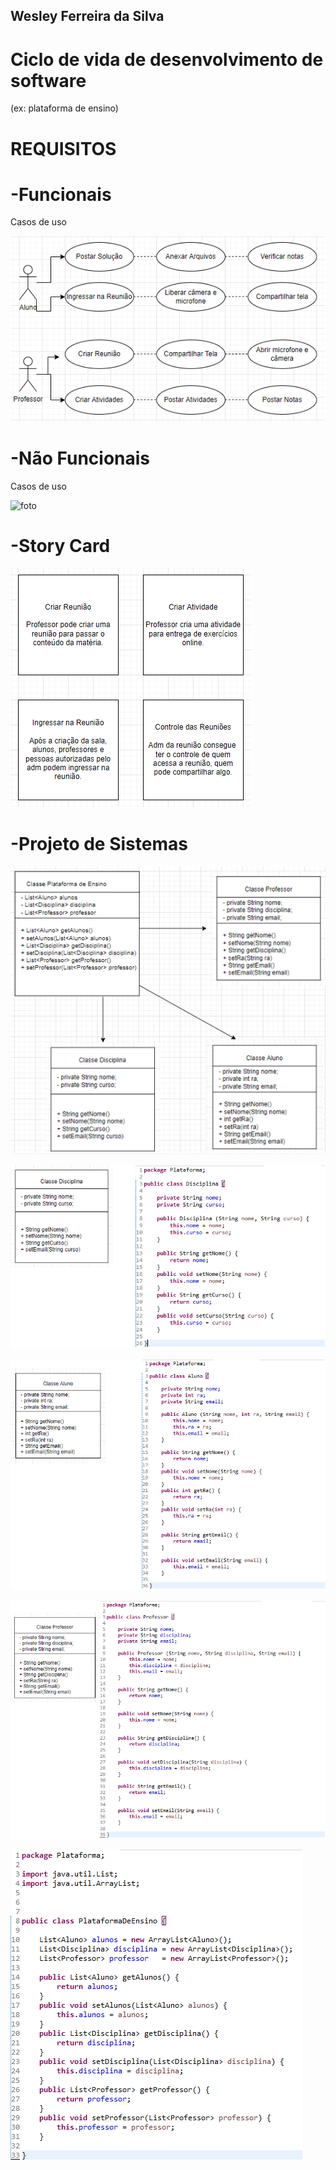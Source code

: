 ## Wesley Ferreira da Silva

# Ciclo de vida de desenvolvimento de software

(ex: plataforma de ensino)

# REQUISITOS

# -Funcionais

Casos de uso

![foto](https://github.com/WesFerreira/Bertoti/blob/b7c75613e1b70d1adf67cea734e3509617062b39/Engenharia%20de%20Software/A%C3%A7%C3%B5esFuncionais.png)

# -Não Funcionais

Casos de uso

![foto](https://github.com/WesFerreira/Bertoti/blob/3f31e7e93fcf98d1934da43d9fd952ae0f04a53a/Engenharia%20de%20Software/N%C3%A3oFuncionais.png)

# -Story Card

![foto](https://github.com/WesFerreira/Bertoti/blob/b601128bb3b9d0452491aa20ace4fb8bc1fbd662/Engenharia%20de%20Software/StoryCard.png)

# -Projeto de Sistemas

![foto](https://github.com/WesFerreira/Bertoti/blob/aff6d2eba942438f7b1d9b7bbc5a6b77bfd75e20/Engenharia%20de%20Software/Classes.png)

![foto](https://github.com/WesFerreira/Bertoti/blob/30a1e709ab8c5e0c54941a72a59ea2c2d82bfc59/Engenharia%20de%20Software/Disciplina1.png)

![foto](https://github.com/WesFerreira/Bertoti/blob/a05b5e23bade8f8a6f62ff15eeb46c8d00bfdfe4/Engenharia%20de%20Software/Aluno1.png)

![foto](https://github.com/WesFerreira/Bertoti/blob/bc717174dff2891912b165980fad12555e648102/Engenharia%20de%20Software/Professor1.png)

![foto](https://github.com/WesFerreira/Bertoti/blob/fadc4858fa40c307bc6c4f9210ef100848bc49fd/Engenharia%20de%20Software/ClassePlataformaDeEnsino.png)
